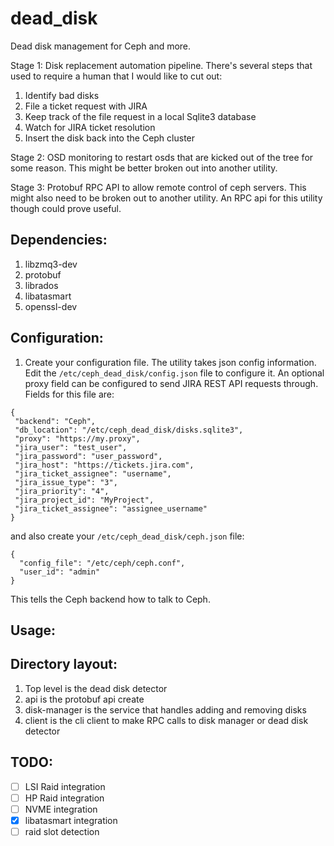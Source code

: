 # dead_disk
Dead disk management for Ceph and more.

Stage 1: Disk replacement automation pipeline. There's several steps that used to require a human that I would like to cut out:
1. Identify bad disks
2. File a ticket request with JIRA
3. Keep track of the file request in a local Sqlite3 database
4. Watch for JIRA ticket resolution
5. Insert the disk back into the Ceph cluster

Stage 2: OSD monitoring to restart osds that are kicked out of the tree for some reason.  This might be better broken out into another utility.

Stage 3: Protobuf RPC API to allow remote control of ceph servers.  This might
also need to be broken out to another utility.  An RPC api for this utility
though could prove useful.

## Dependencies:
1. libzmq3-dev
2. protobuf
3. librados
4. libatasmart
5. openssl-dev

## Configuration:
1. Create your configuration file.  The utility takes json config
information.  Edit the `/etc/ceph_dead_disk/config.json` file to configure it. 
An optional proxy field can be configured to send JIRA REST API requests through.
Fields for this file are:
```
{
 "backend": "Ceph",
 "db_location": "/etc/ceph_dead_disk/disks.sqlite3",
 "proxy": "https://my.proxy",
 "jira_user": "test_user",
 "jira_password": "user_password",
 "jira_host": "https://tickets.jira.com",
 "jira_ticket_assignee": "username",
 "jira_issue_type": "3",
 "jira_priority": "4",
 "jira_project_id": "MyProject",
 "jira_ticket_assignee": "assignee_username"
}
```
and also create your `/etc/ceph_dead_disk/ceph.json` file:
```
{
  "config_file": "/etc/ceph/ceph.conf",
  "user_id": "admin"
}
```
This tells the Ceph backend how to talk to Ceph.

## Usage:

## Directory layout:
1. Top level is the dead disk detector
2. api is the protobuf api create
3. disk-manager is the service that handles adding and removing disks
4. client is the cli client to make RPC calls to disk manager or dead disk detector

## TODO:
- [ ] LSI Raid integration
- [ ] HP Raid integration
- [ ] NVME integration
- [x] libatasmart integration
- [ ] raid slot detection

